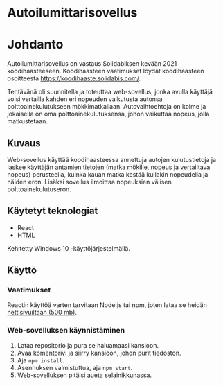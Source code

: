 # Autoilumittarisovellus

# Johdanto
Autoilumittarisovellus on vastaus Solidabiksen kevään 2021 koodihaasteeseen. Koodihaasteen vaatimukset löydät koodihaasteen osoitteesta https://koodihaaste.solidabis.com/.

Tehtävänä oli suunnitella ja toteuttaa web-sovellus, jonka avulla käyttäjä voisi vertailla kahden eri nopeuden vaikutusta autonsa polttoainekulutukseen mökkimatkallaan. Autovaihtoehtoja on kolme ja jokaisella on oma polttoainekulutuksensa, johon vaikuttaa nopeus, jolla matkustetaan.

## Kuvaus
Web-sovellus käyttää koodihaasteessa annettuja autojen kulutustietoja ja laskee käyttäjän antamien tietojen (matka mökille, nopeus ja vertailtava nopeus) perusteella, kuinka kauan matka kestää kullakin nopeudella ja näiden eron. Lisäksi sovellus ilmoittaa nopeuksien välisen polttoainekulutuseron.

## Käytetyt teknologiat
- React
- HTML

Kehitetty Windows 10 -käyttöjärjestelmällä.

## Käyttö
### Vaatimukset
Reactin käyttöä varten tarvitaan Node.js tai npm, joten lataa se heidän [nettisivuiltaan (500 mb)](https://www.npmjs.com/get-npm).

### Web-sovelluksen käynnistäminen
1. Lataa repositorio ja pura se haluamaasi kansioon.
2. Avaa komentorivi ja siirry kansioon, johon purit tiedoston.
3. Aja `npm install`.
4. Asennuksen valmistuttua, aja `npm start`.
5. Web-sovelluksen pitäisi aueta selainikkunassa.